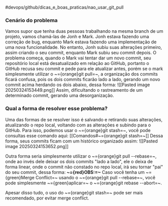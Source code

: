 #devops/github/dicas_e_boas_praticas/nao_usar_git_pull 
### Cenário do problema
Vamos supor que tenha duas pessoas trabalhando na mesma branch de um projeto, vamos chamá-las de Jonh e Mark.
Jonh estava fazendo uma correção de bug, enquanto Mark estava fazendo uma implementação de uma nova funcionalidade.
No entanto, Jonh subiu suas alterações primeiro, assim criando o seu commit, enquanto Mark subiu seu commit depois. 
O problema começa, quando o Mark vai tentar dar um novo commit, seu repositório local está desatualizado em relação ao GitHub, portanto o GitHub recusa seu commit e pede para ele atualizar antes, porém se o mark simplesmente utilizar o ~={orange}git pull=~, a organização dos commits ficará confusa, pois os dois commits ficarão lado a lado, gerando um novo commit acima herdando os dois abaixo, dessa forma:
![[Pasted image 20250324153449.png]]
Assim, dificultando o rastreamento de um determinado commit, gerando uma desorganização.

### Qual a forma de resolver esse problema?
Uma das formas de se resolver isso é salvando e retirando suas alterações, atualizando o repo local, voltando com as alterações e subindo para o GitHub.
Para isso, podemos usar o ~={orange}git stash=~, você pode consultas esse comando aqui: [[Comandos#~={orange}git stash=~]]
Dessa forma, seus commits ficam com um histórico organizado assim:
![[Pasted image 20250324153652.png]]


Outra forma seria simplesmente utilizar o ~={orange}git pull --rebase=~, onde ao invés dele deixar os dois commits "lado a lado", ele o deixa de forma linear, onde o commit não constado no repo local, irá seu tornar "pai" do seu commit, dessa forma:
**~={red}OBS:=~** Caso você tenha um ~={green}Merge Conflict=~ usando o ~={orange}git pull --rebase=~, você pode simplesmente ~={green}aplicar=~ o ~={orange}git rebase --abort=~.

Apesar disso tudo, o uso do ~={orange}git stash=~ pode ser mais recomendado, por evitar merge conflict.